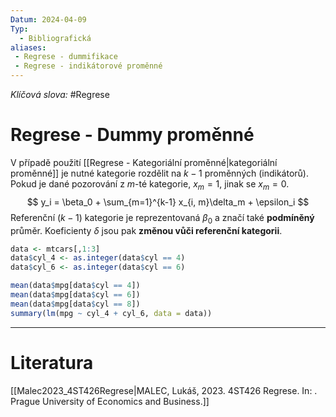 ```yaml
---
Datum: 2024-04-09
Typ:
  - Bibliografická
aliases:
 - Regrese - dummifikace
 - Regrese - indikátorové proměnné
---
```

*Klíčová slova:* #Regrese 
# Regrese - Dummy proměnné
V případě použití [[Regrese - Kategoriální proměnné|kategoriální proměnné]] je nutné kategorie rozdělit na $k - 1$ proměnných (indikátorů). Pokud je dané pozorování z $m$-té kategorie, $x_m = 1$, jinak se $x_m = 0$.
$$
y_i = \beta_0 + \sum_{m=1}^{k-1} x_{i, m}\delta_m + \epsilon_i
$$
 Referenční ($k-1$) kategorie je reprezentovaná $\beta_0$ a značí také **podmíněný** průměr. Koeficienty $\delta$ jsou pak **změnou vůči referenční kategorii**.
 
```r
data <- mtcars[,1:3]
data$cyl_4 <- as.integer(data$cyl == 4)
data$cyl_6 <- as.integer(data$cyl == 6)

mean(data$mpg[data$cyl == 4])
mean(data$mpg[data$cyl == 6])
mean(data$mpg[data$cyl == 8])
summary(lm(mpg ~ cyl_4 + cyl_6, data = data))
```

- - -
# Literatura
[[Malec2023_4ST426Regrese|MALEC, Lukáš, 2023. 4ST426 Regrese. In: . Prague University of Economics and Business.]]